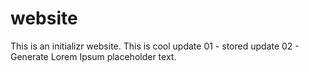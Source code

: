 # website

This is an initializr website.
This is cool
update 01 - stored
update 02 - Generate Lorem Ipsum placeholder text.
